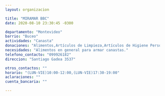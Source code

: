 ```yaml
---
layout: organizacion

title: "MIRAMAR BBC"
date: 2020-08-10 23:30:45 -0300

departamento: "Montevideo"
barrio: "Buceo"
actividades: "Canasta"
donaciones: "Alimentos,Artículos de Limpieza,Artículos de Higiene Personal"
necesidades: "Alimentos en general para armar canastas."
telefono_contacto: "099926182"
direccion: "Santiago Gadea 3537"

otros_contactos: ""
horario: "(LUN-VIE)10:00-12:00,(LUN-VIE)17:30-19:00"
aclaraciones: ""
cuenta_bancaria: ""

---
```

